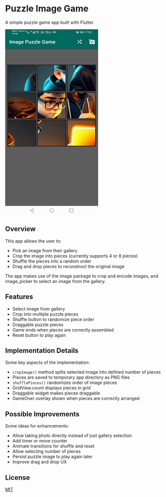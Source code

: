 # Puzzle Image Game

A simple puzzle game app built with Flutter.

<img src="screenshots/shot.jpg" alt="Screenshots" width="300" height="600" />

## Overview

This app allows the user to:

- Pick an image from their gallery
- Crop the image into pieces (currently supports 4 or 8 pieces)
- Shuffle the pieces into a random order
- Drag and drop pieces to reconstruct the original image

The app makes use of the image package to crop and encode images, and image_picker to select an image from the gallery.

## Features

- Select image from gallery
- Crop into multiple puzzle pieces
- Shuffle button to randomize piece order 
- Draggable puzzle pieces
- Game ends when pieces are correctly assembled
- Reset button to play again

## Implementation Details

Some key aspects of the implementation:

- `cropImage()` method splits selected image into defined number of pieces
- Pieces are saved to temporary app directory as PNG files
- `shufflePieces()` randomizes order of image pieces
- GridView.count displays pieces in grid
- Draggable widget makes pieces draggable
- GameOver overlay shown when pieces are correctly arranged

## Possible Improvements

Some ideas for enhancements:

- Allow taking photo directly instead of just gallery selection
- Add timer or move counter
- Animate transitions for shuffle and reset
- Allow selecting number of pieces
- Persist puzzle image to play again later
- Improve drag and drop UX

## License

[MIT](https://choosealicense.com/licenses/mit/)

